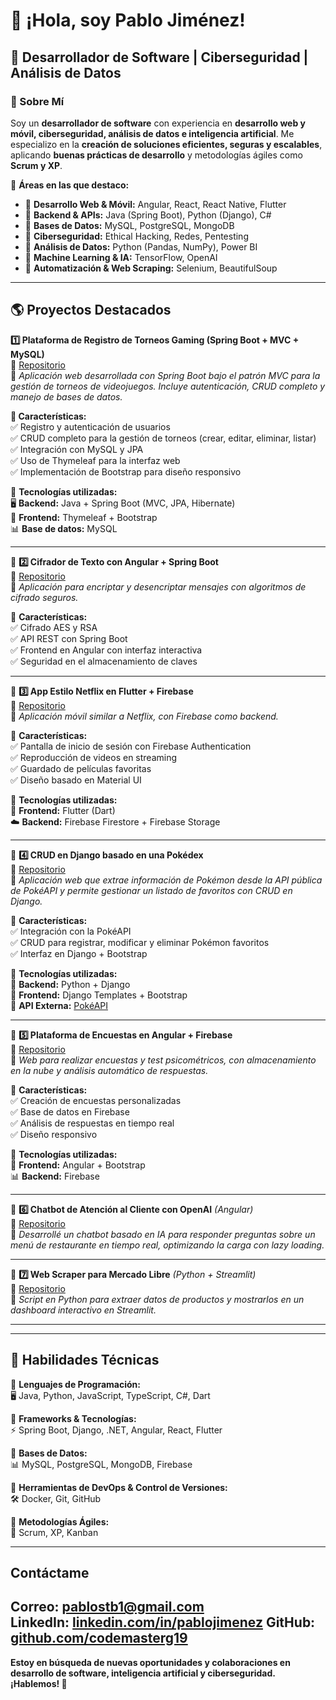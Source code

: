 # 👋 ¡Hola, soy Pablo Jiménez!  
## 🚀 Desarrollador de Software | Ciberseguridad | Análisis de Datos  

### 🌟 Sobre Mí  
Soy un **desarrollador de software** con experiencia en **desarrollo web y móvil, ciberseguridad, análisis de datos e inteligencia artificial**. 
Me especializo en la **creación de soluciones eficientes, seguras y escalables**, aplicando **buenas prácticas de desarrollo** y metodologías ágiles como **Scrum y XP**.

📌 **Áreas en las que destaco:**  
- 🔹 **Desarrollo Web & Móvil:** Angular, React, React Native, Flutter  
- 🔹 **Backend & APIs:** Java (Spring Boot), Python (Django), C#  
- 🔹 **Bases de Datos:** MySQL, PostgreSQL, MongoDB  
- 🔹 **Ciberseguridad:** Ethical Hacking, Redes, Pentesting  
- 🔹 **Análisis de Datos:** Python (Pandas, NumPy), Power BI  
- 🔹 **Machine Learning & IA:** TensorFlow, OpenAI  
- 🔹 **Automatización & Web Scraping:** Selenium, BeautifulSoup  

---

## 🌎 **Proyectos Destacados**  
 **1️⃣ Plataforma de Registro de Torneos Gaming (Spring Boot + MVC + MySQL)**  
🔗 [Repositorio](https://github.com/codemasterg19/Taller2QAdJango.git)  
📝 *Aplicación web desarrollada con Spring Boot bajo el patrón MVC para la gestión de torneos de videojuegos. Incluye autenticación, CRUD completo y manejo de bases de datos.*  

**📌 Características:**  
✅ Registro y autenticación de usuarios  
✅ CRUD completo para la gestión de torneos (crear, editar, eliminar, listar)  
✅ Integración con MySQL y JPA  
✅ Uso de Thymeleaf para la interfaz web  
✅ Implementación de Bootstrap para diseño responsivo  

📌 **Tecnologías utilizadas:**  
🖥️ **Backend:** Java + Spring Boot (MVC, JPA, Hibernate)  
🎨 **Frontend:** Thymeleaf + Bootstrap  
📊 **Base de datos:** MySQL  

---

📌 **2️⃣ Cifrador de Texto con Angular + Spring Boot**  
🔗 [Repositorio](https://github.com/codemasterg19/cifrador.git)  
📝 *Aplicación para encriptar y desencriptar mensajes con algoritmos de cifrado seguros.*  

📌 **Características:**  
✅ Cifrado AES y RSA  
✅ API REST con Spring Boot  
✅ Frontend en Angular con interfaz interactiva  
✅ Seguridad en el almacenamiento de claves  

---

📌 **3️⃣ App Estilo Netflix en Flutter + Firebase**  
🔗 [Repositorio](https://github.com/codemasterg19/taller1Mov3.git)  
📝 *Aplicación móvil similar a Netflix, con Firebase como backend.*  

📌 **Características:**  
✅ Pantalla de inicio de sesión con Firebase Authentication  
✅ Reproducción de videos en streaming  
✅ Guardado de películas favoritas  
✅ Diseño basado en Material UI  

📌 **Tecnologías utilizadas:**  
📱 **Frontend:** Flutter (Dart)  
☁️ **Backend:** Firebase Firestore + Firebase Storage  

---

📌 **4️⃣ CRUD en Django basado en una Pokédex**  
🔗 [Repositorio](https://github.com/codemasterg19/Taller2QAdJango.git)  
📝 *Aplicación web que extrae información de Pokémon desde la API pública de PokéAPI y permite gestionar un listado de favoritos con CRUD en Django.*  

📌 **Características:**  
✅ Integración con la PokéAPI  
✅ CRUD para registrar, modificar y eliminar Pokémon favoritos  
✅ Interfaz en Django + Bootstrap  

📌 **Tecnologías utilizadas:**  
🐍 **Backend:** Python + Django  
🎨 **Frontend:** Django Templates + Bootstrap  
🔗 **API Externa:** [PokéAPI](https://pokeapi.co/)  

---

📌 **5️⃣ Plataforma de Encuestas en Angular + Firebase**  
🔗 [Repositorio](https://cisegut-encuestas.netlify.app/welcome)  
📝 *Web para realizar encuestas y test psicométricos, con almacenamiento en la nube y análisis automático de respuestas.*  

📌 **Características:**  
✅ Creación de encuestas personalizadas  
✅ Base de datos en Firebase  
✅ Análisis de respuestas en tiempo real  
✅ Diseño responsivo  

📌 **Tecnologías utilizadas:**  
🎨 **Frontend:** Angular + Bootstrap  
📊 **Backend:** Firebase  

---

📌 **6️⃣ Chatbot de Atención al Cliente con OpenAI** *(Angular)*  
🔗 [Repositorio](https://github.com/codemasterg19/chatBotProject.git)  
📝 *Desarrollé un chatbot basado en IA para responder preguntas sobre un menú de restaurante en tiempo real, optimizando la carga con lazy loading.*  

---

📌 **7️⃣ Web Scraper para Mercado Libre** *(Python + Streamlit)*  
🔗 [Repositorio](https://github.com/codemasterg19/WebScrapMLibre.git)  
📝 *Script en Python para extraer datos de productos y mostrarlos en un dashboard interactivo en Streamlit.*  

---

---

## 🚀 **Habilidades Técnicas**
📌 **Lenguajes de Programación:**  
🖥️ Java, Python, JavaScript, TypeScript, C#, Dart  

📌 **Frameworks & Tecnologías:**  
⚡ Spring Boot, Django, .NET, Angular, React, Flutter  

📌 **Bases de Datos:**  
📊 MySQL, PostgreSQL, MongoDB, Firebase  

📌 **Herramientas de DevOps & Control de Versiones:**  
🛠️ Docker, Git, GitHub

📌 **Metodologías Ágiles:**  
🏃 Scrum, XP, Kanban

---

##  **Contáctame**  
**Correo:** pablostb1@gmail.com  
**LinkedIn:** [linkedin.com/in/pablojimenez](https://www.linkedin.com/in/pablo-jimenez-aaa42b138/)
**GitHub:** [github.com/codemasterg19](https://github.com/codemasterg19)
---

**Estoy en búsqueda de nuevas oportunidades y colaboraciones en desarrollo de software, inteligencia artificial y ciberseguridad. ¡Hablemos! 🚀**  
